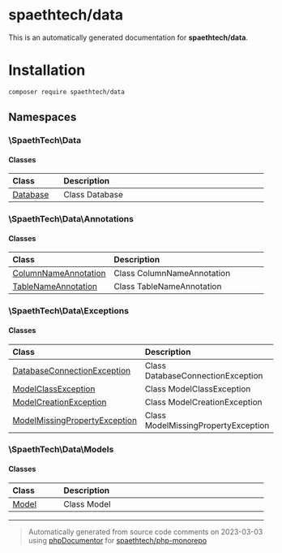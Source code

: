 
# spaethtech/data

This is an automatically generated documentation for **spaethtech/data**.

# Installation

```bash
composer require spaethtech/data
```



## Namespaces


### \SpaethTech\Data

#### Classes

| Class  | Description  |
|:-------|:-------------|
| [Database](./docs/SpaethTech/Data/Database.md) | Class Database|




### \SpaethTech\Data\Annotations

#### Classes

| Class  | Description  |
|:-------|:-------------|
| [ColumnNameAnnotation](./docs/SpaethTech/Data/Annotations/ColumnNameAnnotation.md) | Class ColumnNameAnnotation|
| [TableNameAnnotation](./docs/SpaethTech/Data/Annotations/TableNameAnnotation.md) | Class TableNameAnnotation|




### \SpaethTech\Data\Exceptions

#### Classes

| Class  | Description  |
|:-------|:-------------|
| [DatabaseConnectionException](./docs/SpaethTech/Data/Exceptions/DatabaseConnectionException.md) | Class DatabaseConnectionException|
| [ModelClassException](./docs/SpaethTech/Data/Exceptions/ModelClassException.md) | Class ModelClassException|
| [ModelCreationException](./docs/SpaethTech/Data/Exceptions/ModelCreationException.md) | Class ModelCreationException|
| [ModelMissingPropertyException](./docs/SpaethTech/Data/Exceptions/ModelMissingPropertyException.md) | Class ModelMissingPropertyException|




### \SpaethTech\Data\Models

#### Classes

| Class  | Description  |
|:-------|:-------------|
| [Model](./docs/SpaethTech/Data/Models/Model.md) | Class Model|




---
> Automatically generated from source code comments on 2023-03-03 using
> [phpDocumentor](http://www.phpdoc.org/) for [spaethtech/php-monorepo](https://github.com/spaethtech/php-monorepo)

<style>
/* Remove padding and background in <code> used in the structs title */
h2 code,
h3 code,
h4 code,
h5 code {
    background: none !important;
    padding: 0 !important;
}

table {
    width: 100%;
    display: table;
}

thead > tr > th {
    text-align: left;
}

thead > tr > th:first-child {
    width: 20%;
}

/* Remove padding and background in <code> used in the tables */
td code,
th code {
    background: none;
    padding: 0;
}
</style>
